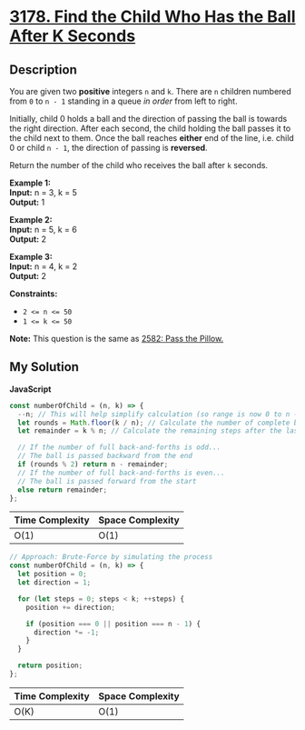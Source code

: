 # [3178. Find the Child Who Has the Ball After K Seconds](https://leetcode.com/problems/find-the-child-who-has-the-ball-after-k-seconds)

## Description

You are given two **positive** integers `n` and `k`. There are `n` children numbered from `0` to `n - 1` standing in a queue _in order_ from left to right.

Initially, child 0 holds a ball and the direction of passing the ball is towards the right direction. After each second, the child holding the ball passes it to the child next to them. Once the ball reaches **either** end of the line, i.e. child 0 or child `n - 1`, the direction of passing is **reversed**.

Return the number of the child who receives the ball after `k` seconds.

**Example 1:**  
**Input:** n = 3, k = 5  
**Output:** 1

**Example 2:**  
**Input:** n = 5, k = 6  
**Output:** 2

**Example 3:**  
**Input:** n = 4, k = 2  
**Output:** 2

**Constraints:**

- `2 <= n <= 50`
- `1 <= k <= 50`

**Note:** This question is the same as [2582: Pass the Pillow.](https://leetcode.com/problems/pass-the-pillow/description/)

## My Solution

**JavaScript**

```js
const numberOfChild = (n, k) => {
  --n; // This will help simplify calculation (so range is now 0 to n - 1);
  let rounds = Math.floor(k / n); // Calculate the number of complete back-and-forths
  let remainder = k % n; // Calculate the remaining steps after the last complete trip

  // If the number of full back-and-forths is odd...
  // The ball is passed backward from the end
  if (rounds % 2) return n - remainder;
  // If the number of full back-and-forths is even...
  // The ball is passed forward from the start
  else return remainder;
};
```

| Time Complexity | Space Complexity |
| --------------- | ---------------- |
| O(1)            | O(1)             |

```js
// Approach: Brute-Force by simulating the process
const numberOfChild = (n, k) => {
  let position = 0;
  let direction = 1;

  for (let steps = 0; steps < k; ++steps) {
    position += direction;

    if (position === 0 || position === n - 1) {
      direction *= -1;
    }
  }

  return position;
};
```

| Time Complexity | Space Complexity |
| --------------- | ---------------- |
| O(K)            | O(1)             |
